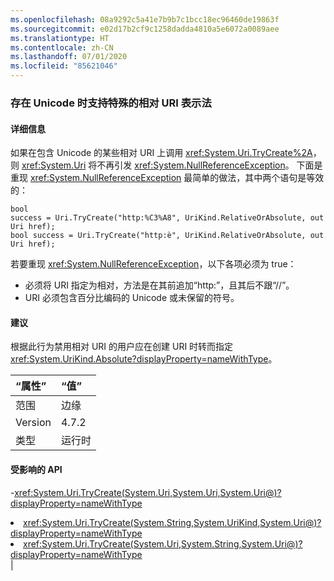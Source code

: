 ```yaml
---
ms.openlocfilehash: 08a9292c5a41e7b9b7c1bcc18ec96460de19863f
ms.sourcegitcommit: e02d17b2cf9c1258dadda4810a5e6072a0089aee
ms.translationtype: HT
ms.contentlocale: zh-CN
ms.lasthandoff: 07/01/2020
ms.locfileid: "85621046"
---
```

### <a name="support-special-relative-uri-notation-when-unicode-is-present"></a>存在 Unicode 时支持特殊的相对 URI 表示法

#### <a name="details"></a>详细信息

如果在包含 Unicode 的某些相对 URI 上调用 <xref:System.Uri.TryCreate%2A>，则 <xref:System.Uri> 将不再引发 <xref:System.NullReferenceException>。 下面是重现 <xref:System.NullReferenceException> 最简单的做法，其中两个语句是等效的：<pre><code class="lang-csharp">bool success = Uri.TryCreate(&quot;http:%C3%A8&quot;, UriKind.RelativeOrAbsolute, out Uri href);&#13;&#10;bool success = Uri.TryCreate(&quot;http:&#232;&quot;, UriKind.RelativeOrAbsolute, out Uri href);&#13;&#10;</code></pre>若要重现 <xref:System.NullReferenceException>，以下各项必须为 true：<ul><li>必须将 URI 指定为相对，方法是在其前追加“http:”，且其后不跟“//”。</li><li>URI 必须包含百分比编码的 Unicode 或未保留的符号。</li></ul>

#### <a name="suggestion"></a>建议

根据此行为禁用相对 URI 的用户应在创建 URI 时转而指定 <xref:System.UriKind.Absolute?displayProperty=nameWithType>。

| “属性”    | “值”       |
|:--------|:------------|
| 范围   |边缘|
|Version|4.7.2|
|类型|运行时

#### <a name="affected-apis"></a>受影响的 API

-<xref:System.Uri.TryCreate(System.Uri,System.Uri,System.Uri@)?displayProperty=nameWithType></li><li><xref:System.Uri.TryCreate(System.String,System.UriKind,System.Uri@)?displayProperty=nameWithType></li><li><xref:System.Uri.TryCreate(System.Uri,System.String,System.Uri@)?displayProperty=nameWithType></li></ul>|
